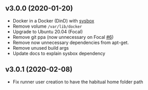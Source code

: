 ## v3.0.0 (2020-01-20)
- Docker in a Docker (DinD) with [sysbox](https://github.com/nestybox/sysbox)
- Remove volume `/var/lib/docker`
- Upgrade to Ubuntu 20.04 (Focal)
- Remove git ppa (now unnecessary on Focal [#6](https://github.com/PasseiDireto/gh-runner/pull/6))
- Remove now unnecessary dependencies from apt-get.
- Remove unused build args
- Update docs to explain sysbox dependency

## v3.0.1 (2020-02-08)

- Fix runner user creation to have the habitual home folder path
